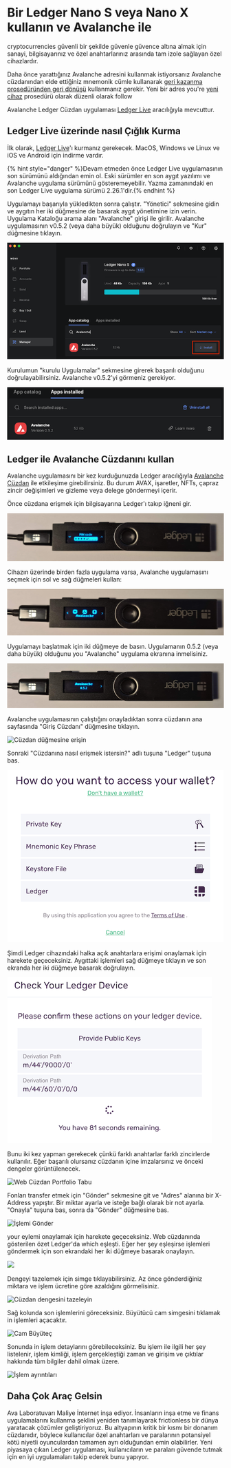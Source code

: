 # Bir Ledger Nano S veya Nano X kullanın ve Avalanche ile

cryptocurrencies güvenli bir şekilde güvenle güvence altına almak için sanayi, bilgisayarınız ve özel anahtarlarınız arasında tam izole sağlayan özel cihazlardır.

Daha önce yarattığınız Avalanche adresini kullanmak istiyorsanız Avalanche cüzdanından elde ettiğiniz mnemonik cümle kullanarak [geri kazanma prosedüründen geri dönüşü](https://support.ledger.com/hc/en-us/articles/360005434914) kullanmanız gerekir. Yeni bir adres you're [yeni cihaz](https://support.ledger.com/hc/en-us/articles/360000613793-Set-up-as-new-device) prosedürü olarak düzenli olarak follow

Avalanche Ledger Cüzdan uygulaması [Ledger Live](https://www.ledger.com/ledger-live) aracılığıyla mevcuttur.

## Ledger Live üzerinde nasıl Çığlık Kurma<a id="1c80"></a>

İlk olarak, [Ledger Live](https://www.ledger.com/ledger-live)'ı kurmanız gerekecek. MacOS, Windows ve Linux ve iOS ve Android için indirme vardır.

{% hint style="danger" %}Devam etmeden önce Ledger Live uygulamasının son sürümünü aldığından emin ol. Eski sürümler en son aygıt yazılımı ve Avalanche uygulama sürümünü gösteremeyebilir. Yazma zamanındaki en son Ledger Live uygulama sürümü 2.26.1'dir.{% endhint %}

Uygulamayı başarıyla yükledikten sonra çalıştır. "Yönetici" sekmesine gidin ve aygıtın her iki düğmesine de basarak aygıt yönetimine izin verin. Uygulama Kataloğu arama alanı "Avalanche" girişi ile girilir. Avalanche uygulamasının v0.5.2 \(veya daha büyük\) olduğunu doğrulayın ve "Kur" düğmesine tıklayın.

![Avalanche Ledger uygulaması yükleme düğmesi](../../../.gitbook/assets/ledger-06-live-install.png)

Kurulumun "kurulu Uygulamalar" sekmesine girerek başarılı olduğunu doğrulayabilirsiniz. Avalanche v0.5.2'yi görmeniz gerekiyor.

![Avalanche Ledger uygulaması yükleme düğmesi](../../../.gitbook/assets/ledger-07-live-version.png)

## Ledger ile Avalanche Cüzdanını kullan<a id="48a3"></a>

Avalanche uygulamasını bir kez kurduğunuzda Ledger aracılığıyla [Avalanche Cüzdan](https://wallet.avax.network/) ile etkileşime girebilirsiniz. Bu durum AVAX, işaretler, NFTs, çapraz zincir değişimleri ve gizleme veya delege göndermeyi içerir.

Önce cüzdana erişmek için bilgisayarına Ledger'ı takıp iğneni gir.

![PP kod ekranı](../../../.gitbook/assets/ledger-03-pin.png)

Cihazın üzerinde birden fazla uygulama varsa, Avalanche uygulamasını seçmek için sol ve sağ düğmeleri kullan:

![Avalanche uygulaması](../../../.gitbook/assets/ledger-04-app-start.png)

Uygulamayı başlatmak için iki düğmeye de basın. Uygulamanın 0.5.2 \(veya daha büyük\) olduğunu you "Avalanche" uygulama ekranına inmelisiniz.

![Uygulama sürümü](../../../.gitbook/assets/ledger-05-app-version.png)

Avalanche uygulamasının çalıştığını onayladıktan sonra cüzdanın ana sayfasında "Giriş Cüzdanı" düğmesine tıklayın.

![Cüzdan düğmesine erişin](https://miro.medium.com/max/2364/1*SC1uM5xFybz3lfPiKwOHUw.png)

Sonraki "Cüzdanına nasıl erişmek istersin?" adlı tuşuna "Ledger" tuşuna bas.

![Ledger Erişimi](../../../.gitbook/assets/ledger-01-wallet-access.png)

Şimdi Ledger cihazındaki halka açık anahtarlara erişimi onaylamak için harekete geçeceksiniz. Aygıttaki işlemleri sağ düğmeye tıklayın ve son ekranda her iki düğmeye basarak doğrulayın.

![](../../../.gitbook/assets/ledger-02-confirm-access.png)

Bunu iki kez yapman gerekecek çünkü farklı anahtarlar farklı zincirlerde kullanılır. Eğer başarılı olursanız cüzdanın içine imzalarsınız ve önceki dengeler görüntülenecek.

![Web Cüzdan Portfolio Tabu](../../../.gitbook/assets/web-wallet-portfolio-tab.png)

Fonları transfer etmek için "Gönder" sekmesine git ve "Adres" alanına bir X-Address yapıştır. Bir miktar ayarla ve isteğe bağlı olarak bir not ayarla. "Onayla" tuşuna bas, sonra da "Gönder" düğmesine bas.

![İşlemi Gönder](../../../.gitbook/assets/send-transaction.png)

your eylemi onaylamak için harekete geçeceksiniz. Web cüzdanında gösterilen özet Ledger'da which eşleşti. Eğer her şey eşleşirse işlemleri göndermek için son ekrandaki her iki düğmeye basarak onaylayın.

![](https://miro.medium.com/max/2932/1*XI8fzBRpDr0PXcuVQPHLvQ.png)

Dengeyi tazelemek için simge tıklayabilirsiniz. Az önce gönderdiğiniz miktara ve işlem ücretine göre azaldığını görmelisiniz.

![Cüzdan dengesini tazeleyin](../../../.gitbook/assets/refresh-wallet-balance.png)

Sağ kolunda son işlemlerini göreceksiniz. Büyütücü cam simgesini tıklamak in işlemleri açacaktır.

![Cam Büyüteç](../../../.gitbook/assets/magnifying-glass.png)

Sonunda in işlem detaylarını görebileceksiniz. Bu işlem ile ilgili her şey listelenir, işlem kimliği, işlem gerçekleştiği zaman ve girişim ve çıktılar hakkında tüm bilgiler dahil olmak üzere.

![İşlem ayrıntıları](../../../.gitbook/assets/transaction-details.png)

## Daha Çok Araç Gelsin<a id="135b"></a>

Ava Laboratuvarı Maliye İnternet inşa ediyor. İnsanların inşa etme ve finans uygulamalarını kullanma şeklini yeniden tanımlayarak frictionless bir dünya yaratacak çözümler geliştiriyoruz. Bu altyapının kritik bir kısmı bir donanım cüzdanıdır, böylece kullanıcılar özel anahtarları ve paralarının potansiyel kötü niyetli oyunculardan tamamen ayrı olduğundan emin olabilirler. Yeni piyasaya çıkan Ledger uygulaması, kullanıcıların ve paraları güvende tutmak için en iyi uygulamaları takip ederek bunu yapıyor.

